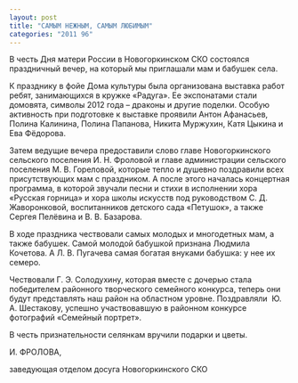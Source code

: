 ```yaml
---
layout: post
title: "САМЫМ НЕЖНЫМ, САМЫМ ЛЮБИМЫМ"
categories: "2011 96"
---
```


В честь Дня матери России в Новогоркинском СКО состоялся праздничный вечер, на который мы приглашали мам и бабушек села.

К празднику в фойе Дома  культуры была организована выставка работ ребят, занимающихся в кружке  «Радуга». Ее экспонатами стали домовята, символы 2012 года – драконы и другие  поделки. Особую активность при подготовке к выставке проявили Антон Афанасьев,  Полина Калинина, Полина Папанова, Никита Муржухин, Катя Цыкина и Ева Фёдорова.

Затем ведущие вечера  предоставили слово главе Новогоркинского сельского поселения И. Н. Фроловой и  главе администрации сельского поселения М. В. Гореловой, которые тепло и  душевно поздравили всех присутствующих мам с праздником. А после этого началась  концертная программа, в которой звучали песни и стихи в исполнении хора  «Русская горница» и хора школы искусств под руководством С. Д. Жаворонковой, воспитанников  детского сада «Петушок», а также Сергея Пелёвина и В. В. Базарова.

В ходе праздника чествовали самых  молодых и многодетных мам, а также бабушек. Самой молодой бабушкой признана  Людмила Кочетова. А Л. В. Пугачева самая богатая внуками бабушка: у нее их  семеро.

Чествовали Г. Э. Солодухину,  которая вместе с дочерью стала победителем районного творческого семейного  конкурса, теперь они будут представлять наш район на областном уровне. Поздравляли  Ю. А. Шестакову, успешно участвовавшую в районном  конкурсе фотографий «Семейный портрет».

В честь признательности селянкам  вручили подарки и цветы.



И. ФРОЛОВА,

заведующая отделом досуга  Новогоркинского СКО


